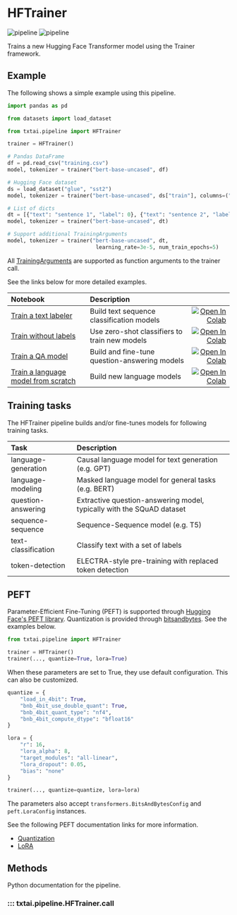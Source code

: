 # HFTrainer

![pipeline](../../images/pipeline.png#only-light)
![pipeline](../../images/pipeline-dark.png#only-dark)

Trains a new Hugging Face Transformer model using the Trainer framework.

## Example

The following shows a simple example using this pipeline.

```python
import pandas as pd

from datasets import load_dataset

from txtai.pipeline import HFTrainer

trainer = HFTrainer()

# Pandas DataFrame
df = pd.read_csv("training.csv")
model, tokenizer = trainer("bert-base-uncased", df)

# Hugging Face dataset
ds = load_dataset("glue", "sst2")
model, tokenizer = trainer("bert-base-uncased", ds["train"], columns=("sentence", "label"))

# List of dicts
dt = [{"text": "sentence 1", "label": 0}, {"text": "sentence 2", "label": 1}]]
model, tokenizer = trainer("bert-base-uncased", dt)

# Support additional TrainingArguments
model, tokenizer = trainer("bert-base-uncased", dt, 
                            learning_rate=3e-5, num_train_epochs=5)
```

All [TrainingArguments](https://huggingface.co/transformers/main_classes/trainer.html#transformers.TrainingArguments) are supported as function arguments to the trainer call.

See the links below for more detailed examples.

| Notebook  | Description  |       |
|:----------|:-------------|------:|
| [Train a text labeler](https://github.com/neuml/txtai/blob/master/examples/16_Train_a_text_labeler.ipynb) | Build text sequence classification models | [![Open In Colab](https://colab.research.google.com/assets/colab-badge.svg)](https://colab.research.google.com/github/neuml/txtai/blob/master/examples/16_Train_a_text_labeler.ipynb) |
| [Train without labels](https://github.com/neuml/txtai/blob/master/examples/17_Train_without_labels.ipynb) | Use zero-shot classifiers to train new models | [![Open In Colab](https://colab.research.google.com/assets/colab-badge.svg)](https://colab.research.google.com/github/neuml/txtai/blob/master/examples/17_Train_without_labels.ipynb) |
| [Train a QA model](https://github.com/neuml/txtai/blob/master/examples/19_Train_a_QA_model.ipynb) | Build and fine-tune question-answering models | [![Open In Colab](https://colab.research.google.com/assets/colab-badge.svg)](https://colab.research.google.com/github/neuml/txtai/blob/master/examples/19_Train_a_QA_model.ipynb) |
| [Train a language model from scratch](https://github.com/neuml/txtai/blob/master/examples/41_Train_a_language_model_from_scratch.ipynb) | Build new language models | [![Open In Colab](https://colab.research.google.com/assets/colab-badge.svg)](https://colab.research.google.com/github/neuml/txtai/blob/master/examples/41_Train_a_language_model_from_scratch.ipynb) |

## Training tasks

The HFTrainer pipeline builds and/or fine-tunes models for following training tasks.

| Task | Description |
|:-----|:------------|
| language-generation | Causal language model for text generation (e.g. GPT) |
| language-modeling | Masked language model for general tasks (e.g. BERT) |
| question-answering | Extractive question-answering model, typically with the SQuAD dataset |
| sequence-sequence  | Sequence-Sequence model (e.g. T5) |
| text-classification | Classify text with a set of labels |
| token-detection | ELECTRA-style pre-training with replaced token detection |

## PEFT

Parameter-Efficient Fine-Tuning (PEFT) is supported through [Hugging Face's PEFT library](https://github.com/huggingface/peft). Quantization is provided through [bitsandbytes](https://github.com/TimDettmers/bitsandbytes). See the examples below.

```python
from txtai.pipeline import HFTrainer

trainer = HFTrainer()
trainer(..., quantize=True, lora=True)
```

When these parameters are set to True, they use default configuration. This can also be customized.

```python
quantize = {
    "load_in_4bit": True,
    "bnb_4bit_use_double_quant": True,
    "bnb_4bit_quant_type": "nf4",
    "bnb_4bit_compute_dtype": "bfloat16"
}

lora = {
    "r": 16,
    "lora_alpha": 8,
    "target_modules": "all-linear",
    "lora_dropout": 0.05,
    "bias": "none"
}

trainer(..., quantize=quantize, lora=lora)
```

The parameters also accept `transformers.BitsAndBytesConfig` and `peft.LoraConfig` instances.

See the following PEFT documentation links for more information.

- [Quantization](https://huggingface.co/docs/peft/developer_guides/quantization)
- [LoRA](https://huggingface.co/docs/peft/developer_guides/lora)

## Methods 

Python documentation for the pipeline.

### ::: txtai.pipeline.HFTrainer.__call__
